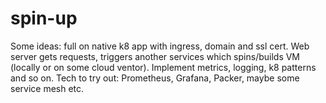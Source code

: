# spin-up
Some ideas: full on native k8 app with ingress, domain and ssl cert. Web server gets requests, triggers another services which spins/builds VM (locally or on some cloud ventor). Implement metrics, logging, k8 patterns and so on. Tech to try out: Prometheus, Grafana, Packer, maybe some service mesh etc.
